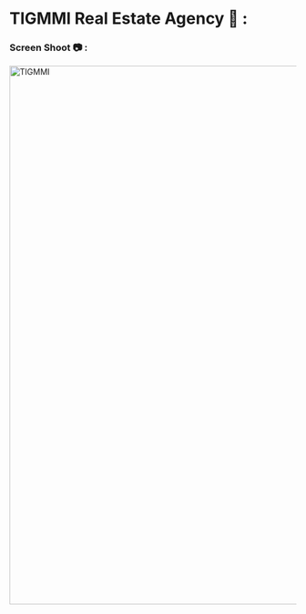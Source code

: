 # TIGMMI Real Estate Agency 🏡 : 

### Screen Shoot 📷 : 

  
<img width="946" alt="TIGMMI" src="https://github.com/moadhamousti/Flask_Task/assets/118165767/5f5da29a-6814-4990-8634-4f4173dc4e31">
